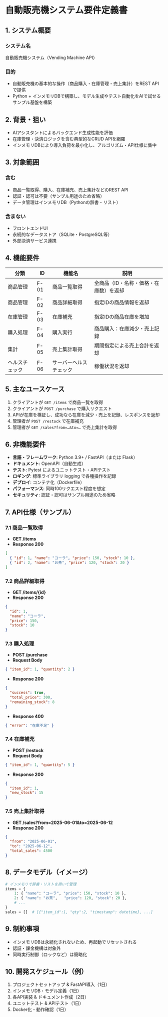 # 自動販売機システム要件定義書

## 1. システム概要

### システム名
自動販売機システム（Vending Machine API）

### 目的
- 自動販売機の基本的な操作（商品購入・在庫管理・売上集計）をREST APIで提供
- Python + インメモリDBで構築し、モデル生成やテスト自動化をAIで試せるサンプル基盤を構築

## 2. 背景・狙い

- AIアシスタントによるバックエンド生成性能を評価
- 在庫管理・決済ロジックを含む典型的なCRUD APIを網羅
- インメモリDBにより導入負荷を最小化し、アルゴリズム・API仕様に集中

## 3. 対象範囲

### 含む
- 商品一覧取得、購入、在庫補充、売上集計などのREST API
- 認証・認可は不要（サンプル用途のため省略）
- データ管理はインメモリDB（Pythonの辞書・リスト）

### 含まない
- フロントエンドUI
- 永続的なデータストア（SQLite・PostgreSQL等）
- 外部決済サービス連携

## 4. 機能要件

| 分類 | ID | 機能名 | 説明 |
|------|----|---------|----- |
| 商品管理 | F-01 | 商品一覧取得 | 全商品（ID・名称・価格・在庫数）を返却 |
| 商品管理 | F-02 | 商品詳細取得 | 指定IDの商品情報を返却 |
| 在庫管理 | F-03 | 在庫補充 | 指定IDの商品在庫を増加 |
| 購入処理 | F-04 | 購入実行 | 商品購入：在庫減少・売上記録 |
| 集計 | F-05 | 売上集計取得 | 期間指定による売上合計を返却 |
| ヘルスチェック | F-06 | サーバーヘルスチェック | 稼働状況を返却 |

## 5. 主なユースケース

1. クライアントが `GET /items` で商品一覧を取得
2. クライアントが `POST /purchase` で購入リクエスト
3. APIが在庫を検証し、成功なら在庫を減少・売上を記録、レスポンスを返却
4. 管理者が `POST /restock` で在庫補充
5. 管理者が `GET /sales?from=…&to=…` で売上集計を取得

## 6. 非機能要件

- **言語・フレームワーク**: Python 3.9+ / FastAPI（または Flask）
- **ドキュメント**: OpenAPI（自動生成）
- **テスト**: Pytest によるユニットテスト・APIテスト
- **ロギング**: 標準ライブラリ logging で各種操作を記録
- **デプロイ**: コンテナ化（Dockerfile）
- **パフォーマンス**: 同時100リクエスト程度を想定
- **セキュリティ**: 認証・認可はサンプル用途のため省略

## 7. API仕様（サンプル）

### 7.1 商品一覧取得
- **GET /items**
- **Response 200**

```json
[
  { "id": 1, "name": "コーラ", "price": 150, "stock": 10 },
  { "id": 2, "name": "お茶", "price": 120, "stock": 20 }
]
```

### 7.2 商品詳細取得
- **GET /items/{id}**
- **Response 200**

```json
{
  "id": 1,
  "name": "コーラ",
  "price": 150,
  "stock": 10
}
```

### 7.3 購入処理
- **POST /purchase**
- **Request Body**

```json
{ "item_id": 1, "quantity": 2 }
```

- **Response 200**

```json
{
  "success": true,
  "total_price": 300,
  "remaining_stock": 8
}
```

- **Response 400**

```json
{ "error": "在庫不足" }
```

### 7.4 在庫補充
- **POST /restock**
- **Request Body**

```json
{ "item_id": 1, "quantity": 5 }
```

- **Response 200**

```json
{
  "item_id": 1,
  "new_stock": 15
}
```

### 7.5 売上集計取得
- **GET /sales?from=2025-06-01&to=2025-06-12**
- **Response 200**

```json
{
  "from": "2025-06-01",
  "to": "2025-06-12",
  "total_sales": 4500
}
```

## 8. データモデル（イメージ）

```python
# インメモリで辞書・リストを用いて管理
items = {
    1: { "name": "コーラ", "price": 150, "stock": 10 },
    2: { "name": "お茶",   "price": 120, "stock": 20 },
    # ...
}
sales = []  # [{"item_id":1, "qty":2, "timestamp": datetime}, ...]
```

## 9. 制約事項

- インメモリDBは永続化されないため、再起動でリセットされる
- 認証・課金機構は対象外
- 同時実行制御（ロックなど）は簡略化

## 10. 開発スケジュール（例）

1. プロジェクトセットアップ & FastAPI導入（1日）
2. インメモリDB・モデル定義（1日）
3. 各API実装 & ドキュメント作成（2日）
4. ユニットテスト & APIテスト（1日）
5. Docker化・動作確認（1日）
